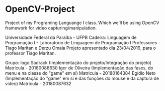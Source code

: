 # OpenCV-Project
Project of my Programing Languange I class. Which we'll be using OpenCV framework for video capturing/manipulation.

Universidade Federal da Paraíba - UFPB
Cadeira: Linguagem de Programação I - Laboratorio de Linguagem de Programação I
Professores - Tiago Maritan e Derzu Omaia 
Projeto apresentado dia 23/04/2019, para o professor Tiago Maritan.

Grupo:
      Iogo Sadrack (Implementação do projeto/Integração do projeto) Matrícula - 20180088630
      Igor de Oliveira (Implementação das fases, do menu e na classe do "game" em sí) Matricula - 20180164384
      Egídio Neto (Implementação do "game" em sí e das funções do mouse e da captura de video) Matricula - 20180087632

